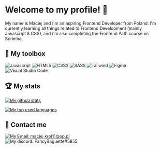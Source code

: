 # Welcome to my profile! 👋

My name is Maciej and I'm an aspiring Frontend Developer from Poland. I'm currently learning all things related to Frontend Development (mainly Javascript & CSS), and i'm also completing the Frontend Path course on Scrimba.

## 🧰 My toolbox
  ![Javascript](https://img.shields.io/badge/JAVASCRIPT-b8a728?style=for-the-badge&logo=javascript)
  ![HTML5](https://img.shields.io/badge/HTML5-orange?style=for-the-badge&logo=html5)
  ![CSS3](https://img.shields.io/badge/CSS3-blue?style=for-the-badge&logo=css3)
  ![SASS](https://img.shields.io/badge/SASS-purple?style=for-the-badge&logo=sass)
  ![Tailwind](https://img.shields.io/badge/TAILWIND-1c7e85?style=for-the-badge&logo=tailwindcss)
  ![Figma](https://img.shields.io/badge/FIGMA-191c1f?style=for-the-badge&logo=figma)
  ![Visual Studio Code](https://img.shields.io/badge/Visual_Studio_Code-18459e?style=for-the-badge&logo=visualstudiocode)
<br>

## 🏆 My stats

[![My github stats](https://github-readme-stats.vercel.app/api?username=FancyBaguette&show_icons=true&hide_title=true&theme=react&border_color=434554)](https://github.com/anuraghazra/github-readme-stats)

[![My top used languages](https://github-readme-stats.vercel.app/api/top-langs/?username=FancyBaguette&layout=compact&theme=react&border_color=434554)](https://github.com/anuraghazra/github-readme-stats)

## 📧 Contact me
[![My Email: maciej.krol11@op.pl](https://img.shields.io/badge/Send_me_an_Email-e3e3e3?style=for-the-badge&logo=gmail)](mailto:maciej.krol11@op.pl)<br>
![My discord: FancyBaguette#5955](https://discord.c99.nl/widget/theme-3/275353623884464129.png)
